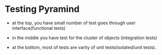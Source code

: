 # Testing Pyramind

- at the top, you have small number of test goes through user interface(functional tests)

- in the middle you have test for the cluster of objects (integration tests)

- at the bottom, most of tests are varity of unit tests(isolated/unit tests).
